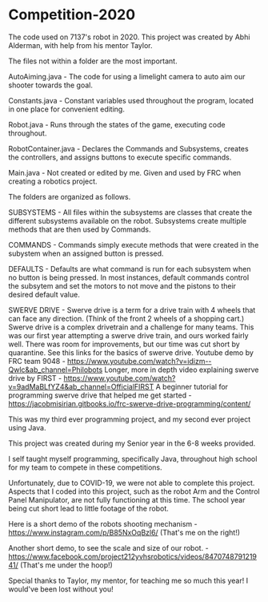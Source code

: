 # Competition-2020
The code used on 7137's robot in 2020.
This project was created by Abhi Alderman, with help from his mentor Taylor.


The files not within a folder are the most important.

AutoAiming.java - The code for using a limelight camera to auto aim our shooter towards the goal.

Constants.java - Constant variables used throughout the program, located in one place for convenient editing.

Robot.java - Runs through the states of the game, executing code throughout.

RobotContainer.java - Declares the Commands and Subsystems, creates the controllers, and assigns buttons to execute specific commands.

Main.java - Not created or edited by me. Given and used by FRC when creating a robotics project.


The folders are organized as follows.


SUBSYSTEMS - 
All files within the subsystems are classes that create the different subsystems available on the robot.
Subsystems create multiple methods that are then used by Commands.


COMMANDS - 
Commands simply execute methods that were created in the subystem when an assigned button is pressed.


DEFAULTS - 
Defaults are what command is run for each subsystem when no button is being pressed. In most instances, default commands control the subsytem and set the motors to not move and the pistons to their desired default value.


SWERVE DRIVE - 
Swerve drive is a term for a drive train with 4 wheels that can face any direction. (Think of the front 2 wheels of a shopping cart.) 
Swerve drive is a complex drivetrain and a challenge for many teams. This was our first year attempting a swerve drive train, and ours worked fairly well. There was room for improvements, but our time was cut short by quarantine.
See this links for the basics of swerve drive.
Youtube demo by FRC team 9048 - https://www.youtube.com/watch?v=idizm--Qwlc&ab_channel=Philobots
Longer, more in depth video explaining swerve drive by FIRST - https://www.youtube.com/watch?v=9adMaBLfYZ4&ab_channel=OfficialFIRST
A beginner tutorial for programming swerve drive that helped me get started - https://jacobmisirian.gitbooks.io/frc-swerve-drive-programming/content/


This was my third ever programming project, and my second ever project using Java.

This project was created during my Senior year in the 6-8 weeks provided.

I self taught myself programming, specifically Java, throughout high school for my team to compete in these competitions.

Unfortunately, due to COVID-19, we were not able to complete this project. Aspects that I coded into this project, such as the robot Arm and the Control Panel Manipulator, are not fully functioning at this time. The school year being cut short lead to little footage of the robot.

Here is a short demo of the robots shooting mechanism - https://www.instagram.com/p/B85NxOqBzl6/
(That's me on the right!)

Another short demo, to see the scale and size of our robot. - https://www.facebook.com/project212yvhsrobotics/videos/847074879121941/
(That's me under the hoop!)


Special thanks to Taylor, my mentor, for teaching me so much this year! I would've been lost without you! 


